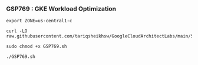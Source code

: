 ### GSP769 :  GKE Workload Optimization 

```
export ZONE=us-central1-c

```


```
curl -LO raw.githubusercontent.com/tariqsheikhsw/GoogleCloudArchitectLabs/main/Solutions/GSP769.sh

sudo chmod +x GSP769.sh

./GSP769.sh

```



